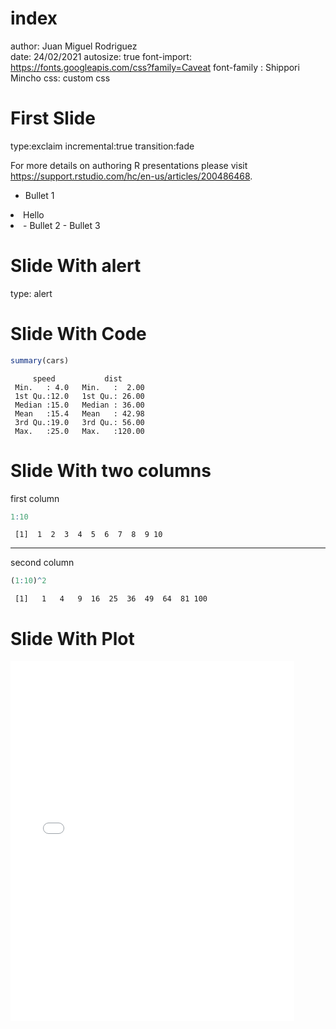 index
========================================================
author: Juan Miguel Rodriguez   
date: 24/02/2021
autosize: true
font-import:  https://fonts.googleapis.com/css?family=Caveat
font-family : Shippori Mincho
css: custom css

First Slide
========================================================
type:exclaim
incremental:true
transition:fade

For more details on authoring R presentations please visit <https://support.rstudio.com/hc/en-us/articles/200486468>.

- Bullet 1
<li class= "fragment fade-in">Hello<li>
- Bullet 2
- Bullet 3

Slide With alert
========================================================
type: alert

Slide With Code
========================================================


```r
summary(cars)
```

```
     speed           dist       
 Min.   : 4.0   Min.   :  2.00  
 1st Qu.:12.0   1st Qu.: 26.00  
 Median :15.0   Median : 36.00  
 Mean   :15.4   Mean   : 42.98  
 3rd Qu.:19.0   3rd Qu.: 56.00  
 Max.   :25.0   Max.   :120.00  
```

Slide With two columns
========================================================
first column

```r
1:10
```

```
 [1]  1  2  3  4  5  6  7  8  9 10
```
***
second column

```r
(1:10)^2
```

```
 [1]   1   4   9  16  25  36  49  64  81 100
```


Slide With Plot
========================================================


<style>
  .p_iframe iframe {
    width:90%;
    height:576px;
}
</style>

<div class="p_iframe">
<iframe frameborder="0" seamless='seamless' scrolling=no src="plotly.html"></iframe>
</div>
